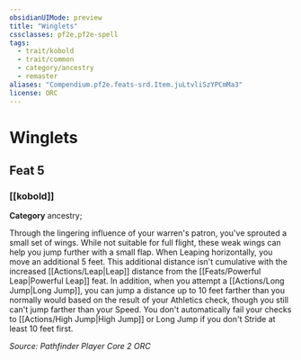 ```yaml
---
obsidianUIMode: preview
title: "Winglets"
cssclasses: pf2e,pf2e-spell
tags:
  - trait/kobold
  - trait/common
  - category/ancestry
  - remaster
aliases: "Compendium.pf2e.feats-srd.Item.juLtvliSzYPCmMa3"
license: ORC
---
```

# Winglets
## Feat 5
### [[kobold]]

**Category** ancestry; 




Through the lingering influence of your warren's patron, you've sprouted a small set of wings. While not suitable for full flight, these weak wings can help you jump further with a small flap. When Leaping horizontally, you move an additional 5 feet. This additional distance isn't cumulative with the increased [[Actions/Leap|Leap]] distance from the [[Feats/Powerful Leap|Powerful Leap]] feat. In addition, when you attempt a [[Actions/Long Jump|Long Jump]], you can jump a distance up to 10 feet farther than you normally would based on the result of your Athletics check, though you still can't jump farther than your Speed. You don't automatically fail your checks to [[Actions/High Jump|High Jump]] or Long Jump if you don't Stride at least 10 feet first.

*Source: Pathfinder Player Core 2*
*ORC*